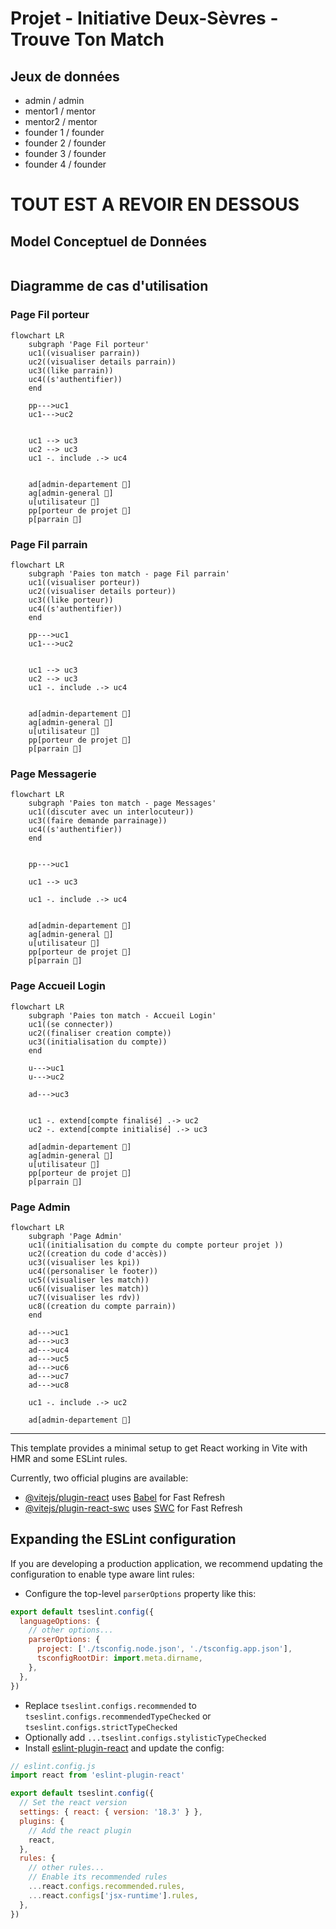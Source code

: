 # Projet - Initiative Deux-Sèvres - Trouve Ton Match


## Jeux de données
- admin / admin
- mentor1 / mentor
- mentor2 / mentor
- founder 1 / founder
- founder 2 / founder
- founder 3 / founder
- founder 4 / founder

# TOUT EST A REVOIR EN DESSOUS












## Model Conceptuel de Données

```mermaid

```

## Diagramme de cas d'utilisation

### Page Fil porteur

```mermaid
flowchart LR
    subgraph 'Page Fil porteur'
    uc1((visualiser parrain))
    uc2((visualiser details parrain))
    uc3((like parrain))
    uc4((s'authentifier))
    end

    pp--->uc1
    uc1--->uc2


    uc1 --> uc3
    uc2 --> uc3
    uc1 -. include .-> uc4
    

    ad[admin-departement 👤]
    ag[admin-general 👤]
    u[utilisateur 👤]
    pp[porteur de projet 👤]
    p[parrain 👤]
```

### Page Fil parrain
```mermaid
flowchart LR
    subgraph 'Paies ton match - page Fil parrain'
    uc1((visualiser porteur))
    uc2((visualiser details porteur))
    uc3((like porteur))
    uc4((s'authentifier))
    end

    pp--->uc1
    uc1--->uc2


    uc1 --> uc3
    uc2 --> uc3
    uc1 -. include .-> uc4
    

    ad[admin-departement 👤]
    ag[admin-general 👤]
    u[utilisateur 👤]
    pp[porteur de projet 👤]
    p[parrain 👤]
```

### Page Messagerie
```mermaid
flowchart LR
    subgraph 'Paies ton match - page Messages'
    uc1((discuter avec un interlocuteur))
    uc3((faire demande parrainage))
    uc4((s'authentifier))
    end


    pp--->uc1
    
    uc1 --> uc3
    
    uc1 -. include .-> uc4
    

    ad[admin-departement 👤]
    ag[admin-general 👤]
    u[utilisateur 👤]
    pp[porteur de projet 👤]
    p[parrain 👤]
```

### Page Accueil Login
```mermaid
flowchart LR
    subgraph 'Paies ton match - Accueil Login'
    uc1((se connecter))
    uc2((finaliser creation compte))
    uc3((initialisation du compte))
    end

    u--->uc1
    u--->uc2
    
    ad--->uc3
    
       
    uc1 -. extend[compte finalisé] .-> uc2
    uc2 -. extend[compte initialisé] .-> uc3
    
    ad[admin-departement 👤]
    ag[admin-general 👤]
    u[utilisateur 👤]
    pp[porteur de projet 👤]
    p[parrain 👤]
```

### Page Admin
```mermaid
flowchart LR
    subgraph 'Page Admin'
    uc1((initialisation du compte du compte porteur projet ))
    uc2((creation du code d'accès))
    uc3((visualiser les kpi))
    uc4((personaliser le footer))
    uc5((visualiser les match))
    uc6((visualiser les match))
    uc7((visualiser les rdv))
    uc8((creation du compte parrain))
    end

    ad--->uc1
    ad--->uc3
    ad--->uc4
    ad--->uc5
    ad--->uc6
    ad--->uc7
    ad--->uc8
              
    uc1 -. include .-> uc2
       
    ad[admin-departement 👤]
```


--------------------------------

This template provides a minimal setup to get React working in Vite with HMR and some ESLint rules.

Currently, two official plugins are available:

- [@vitejs/plugin-react](https://github.com/vitejs/vite-plugin-react/blob/main/packages/plugin-react/README.md) uses [Babel](https://babeljs.io/) for Fast Refresh
- [@vitejs/plugin-react-swc](https://github.com/vitejs/vite-plugin-react-swc) uses [SWC](https://swc.rs/) for Fast Refresh

## Expanding the ESLint configuration

If you are developing a production application, we recommend updating the configuration to enable type aware lint rules:

- Configure the top-level `parserOptions` property like this:

```js
export default tseslint.config({
  languageOptions: {
    // other options...
    parserOptions: {
      project: ['./tsconfig.node.json', './tsconfig.app.json'],
      tsconfigRootDir: import.meta.dirname,
    },
  },
})
```

- Replace `tseslint.configs.recommended` to `tseslint.configs.recommendedTypeChecked` or `tseslint.configs.strictTypeChecked`
- Optionally add `...tseslint.configs.stylisticTypeChecked`
- Install [eslint-plugin-react](https://github.com/jsx-eslint/eslint-plugin-react) and update the config:

```js
// eslint.config.js
import react from 'eslint-plugin-react'

export default tseslint.config({
  // Set the react version
  settings: { react: { version: '18.3' } },
  plugins: {
    // Add the react plugin
    react,
  },
  rules: {
    // other rules...
    // Enable its recommended rules
    ...react.configs.recommended.rules,
    ...react.configs['jsx-runtime'].rules,
  },
})
```
